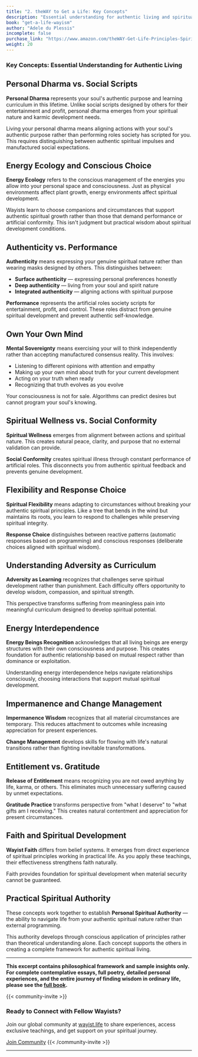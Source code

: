```yaml
---
title: "2. theWAY to Get a Life: Key Concepts"
description: "Essential understanding for authentic living and spiritual wellness"
book: "get-a-life-wayism"
author: "Adele du Plessis"
incomplete: false
purchase_link: "https://www.amazon.com/theWAY-Get-Life-Principles-Spirit-ebook/dp/B0DR9YWPCC/"
weight: 20
---
```


### Key Concepts: Essential Understanding for Authentic Living


## Personal Dharma vs. Social Scripts

**Personal Dharma** represents your soul's authentic purpose and learning curriculum in this lifetime. Unlike social scripts designed by others for their entertainment and profit, personal dharma emerges from your spiritual nature and karmic development needs.

Living your personal dharma means aligning actions with your soul's authentic purpose rather than performing roles society has scripted for you. This requires distinguishing between authentic spiritual impulses and manufactured social expectations.

## Energy Ecology and Conscious Choice

**Energy Ecology** refers to the conscious management of the energies you allow into your personal space and consciousness. Just as physical environments affect plant growth, energy environments affect spiritual development.

Wayists learn to choose companions and circumstances that support authentic spiritual growth rather than those that demand performance or artificial conformity. This isn't judgment but practical wisdom about spiritual development conditions.

## Authenticity vs. Performance

**Authenticity** means expressing your genuine spiritual nature rather than wearing masks designed by others. This distinguishes between:

- **Surface authenticity** — expressing personal preferences honestly
- **Deep authenticity** — living from your soul and spirit nature
- **Integrated authenticity** — aligning actions with spiritual purpose

**Performance** represents the artificial roles society scripts for entertainment, profit, and control. These roles distract from genuine spiritual development and prevent authentic self-knowledge.

## Own Your Own Mind

**Mental Sovereignty** means exercising your will to think independently rather than accepting manufactured consensus reality. This involves:

- Listening to different opinions with attention and empathy
- Making up your own mind about truth for your current development
- Acting on your truth when ready
- Recognizing that truth evolves as you evolve

Your consciousness is not for sale. Algorithms can predict desires but cannot program your soul's knowing.

## Spiritual Wellness vs. Social Conformity

**Spiritual Wellness** emerges from alignment between actions and spiritual nature. This creates natural peace, clarity, and purpose that no external validation can provide.

**Social Conformity** creates spiritual illness through constant performance of artificial roles. This disconnects you from authentic spiritual feedback and prevents genuine development.

## Flexibility and Response Choice

**Spiritual Flexibility** means adapting to circumstances without breaking your authentic spiritual principles. Like a tree that bends in the wind but maintains its roots, you learn to respond to challenges while preserving spiritual integrity.

**Response Choice** distinguishes between reactive patterns (automatic responses based on programming) and conscious responses (deliberate choices aligned with spiritual wisdom).

## Understanding Adversity as Curriculum

**Adversity as Learning** recognizes that challenges serve spiritual development rather than punishment. Each difficulty offers opportunity to develop wisdom, compassion, and spiritual strength.

This perspective transforms suffering from meaningless pain into meaningful curriculum designed to develop spiritual potential.

## Energy Interdependence

**Energy Beings Recognition** acknowledges that all living beings are energy structures with their own consciousness and purpose. This creates foundation for authentic relationship based on mutual respect rather than dominance or exploitation.

Understanding energy interdependence helps navigate relationships consciously, choosing interactions that support mutual spiritual development.

## Impermanence and Change Management

**Impermanence Wisdom** recognizes that all material circumstances are temporary. This reduces attachment to outcomes while increasing appreciation for present experiences.

**Change Management** develops skills for flowing with life's natural transitions rather than fighting inevitable transformations.

## Entitlement vs. Gratitude

**Release of Entitlement** means recognizing you are not owed anything by life, karma, or others. This eliminates much unnecessary suffering caused by unmet expectations.

**Gratitude Practice** transforms perspective from "what I deserve" to "what gifts am I receiving." This creates natural contentment and appreciation for present circumstances.

## Faith and Spiritual Development

**Wayist Faith** differs from belief systems. It emerges from direct experience of spiritual principles working in practical life. As you apply these teachings, their effectiveness strengthens faith naturally.

Faith provides foundation for spiritual development when material security cannot be guaranteed.

## Practical Spiritual Authority

These concepts work together to establish **Personal Spiritual Authority** — the ability to navigate life from your authentic spiritual nature rather than external programming.

This authority develops through conscious application of principles rather than theoretical understanding alone. Each concept supports the others in creating a complete framework for authentic spiritual living.



---

**This excerpt contains philosophical framework and sample insights only. For complete contemplative essays, full poetry, detailed personal experiences, and the entire journey of finding wisdom in ordinary life, please see the [full book](https://www.amazon.com/theWAY-Get-Life-Principles-Spirit-ebook/dp/B0DR9YWPCC/).**

{{< community-invite >}}
### Ready to Connect with Fellow Wayists?

Join our global community at [wayist.life](https://wayist.life) to share experiences, access exclusive teachings, and get support on your spiritual journey.

<a href="https://wayist.life" class="cta-button">Join Community</a>
{{< /community-invite >}}

---

